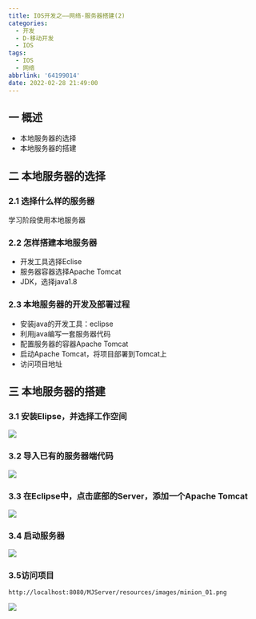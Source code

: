 ```yaml
---
title: IOS开发之——网络-服务器搭建(2)
categories:
  - 开发
  - D-移动开发
  - IOS
tags:
  - IOS
  - 网络
abbrlink: '64199014'
date: 2022-02-28 21:49:00
---
```

## 一 概述

* 本地服务器的选择
* 本地服务器的搭建

<!--more-->

## 二 本地服务器的选择

### 2.1 选择什么样的服务器

学习阶段使用本地服务器

### 2.2 怎样搭建本地服务器

* 开发工具选择Eclise
* 服务器容器选择Apache Tomcat
* JDK，选择java1.8

### 2.3 本地服务器的开发及部署过程

* 安装java的开发工具：eclipse
* 利用java编写一套服务器代码
* 配置服务器的容器Apache Tomcat
* 启动Apache Tomcat，将项目部署到Tomcat上
* 访问项目地址

## 三 本地服务器的搭建

### 3.1 安装Elipse，并选择工作空间

![][1]

### 3.2 导入已有的服务器端代码
![][2]

### 3.3 在Eclipse中，点击底部的Server，添加一个Apache Tomcat
![][3]

### 3.4 启动服务器
![][4]
### 3.5访问项目

```
http://localhost:8080/MJServer/resources/images/minion_01.png
```
![][5]



[1]:https://fastly.jsdelivr.net/gh/pgzxc/cdn@master/blog-ios/ios-internet-server-eclipse-workspace.png
[2]:https://fastly.jsdelivr.net/gh/pgzxc/cdn@master/blog-ios/ios-internet-server-eclipse-import-code.png
[3]:https://fastly.jsdelivr.net/gh/pgzxc/cdn@master/blog-ios/ios-internet-server-tomcat-add.png
[4]:https://fastly.jsdelivr.net/gh/pgzxc/cdn@master/blog-ios/ios-internet-server-tomcat-start.png
[5]:https://fastly.jsdelivr.net/gh/pgzxc/cdn@master/blog-ios/ios-internet-server-project-view.png